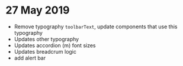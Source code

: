 # 27 May 2019
- Remove typography `toolbarText`, update components that use this typography
- Updates other typography
- Updates accordion (m) font sizes
- Updates breadcrum logic
- add alert bar
